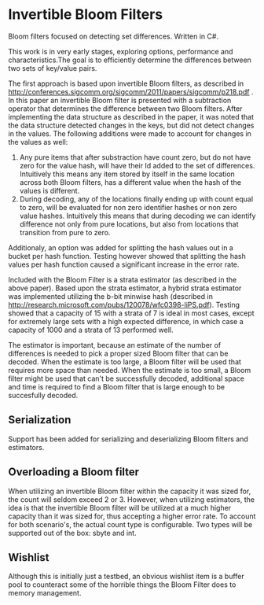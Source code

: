 # Invertible Bloom Filters
Bloom filters focused on detecting set differences. Written in C#.

This work is in very early stages, exploring options, performance and characteristics.The goal is to efficiently determine the differences between two sets of key/value pairs. 

The first approach is based upon invertible Bloom filters, as described in http://conferences.sigcomm.org/sigcomm/2011/papers/sigcomm/p218.pdf . In this paper an invertible Bloom filter is presented with a subtraction operator that determines the difference between two Bloom filters. After implementing the data structure as described in the paper, it was noted that the data structure detected changes in the keys, but did not detect changes in the values. The following additions were made to account for changes in the values as well:

1. Any pure items that after substraction have count zero, but do not have zero for the value hash, will have their Id added to the set of differences. Intuitively this means any item stored by itself in the same location across both Bloom filters, has a different value when the hash of the values is different.
2. During decoding, any of the locations finally ending up with count equal to zero, will be evaluated for non zero identifier hashes or non zero value hashes. Intuitively this means that during decoding we can identify difference not only from pure locations, but also from locations that transition from pure to zero.

Additionaly, an option was added for splitting the hash values out in a bucket per hash function. Testing however showed that splitting the hash values per hash function caused a significant increase in the error rate.

Included with the Bloom Filter is a strata estimator (as described in the above paper). Based upon the strata estimator, a hybrid strata estimator was implemented utilizing the b-bit minwise hash (described in http://research.microsoft.com/pubs/120078/wfc0398-liPS.pdf). Testing showed that a capacity of 15 with a strata of 7 is ideal in most cases, except for extremely large sets with a high expected difference, in which case a capacity of 1000 and a strata of 13 performed well.

The estimator is important, because an estimate of the number of differences is needed to pick a proper sized Bloom filter that can be decoded. When the estimate is too large, a Bloom filter will be used that requires more space than needed. When the estimate is too small, a Bloom filter might be used that can't be successfully decoded, additional space and time is required to find a Bloom filter that is large enough to be succesfully decoded.

## Serialization
Support has been added for serializing and deserializing Bloom filters and estimators.

## Overloading a Bloom filter
When utilizing an invertible Bloom filter within the capacity it was sized for, the count will seldom exceed 2 or 3. However, when utilizing estimators, the idea is that the invertible Bloom filter will be utilized at a much higher capacity than it was sized for, thus accepting a higher error rate. To account for both scenario's, the actual count type is configurable. Two types will be supported out of the box: sbyte and int.

## Wishlist
Although this is initially just a testbed, an obvious wishlist item is a buffer pool to counteract some of the horrible things the Bloom Filter does to memory management.

